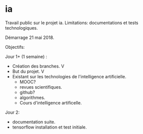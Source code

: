 # ia

Travail public sur le projet ia.
Limitations: documentations et tests technologiques.

Démarrage 21 mai 2018.

Objectifs:

Jour 1+ (1 semaine) :
- Création des branches. V 
- But du projet. V
- Existant sur les technologies de l'intelligence artificielle.
	- MOOC?
	- revues scientifiques.
	- github?
	- algorithmes.
	- Cours d'intelligence artificelle.

Jour 2:
- documentation suite.
- tensorflow installation et test initiale.

